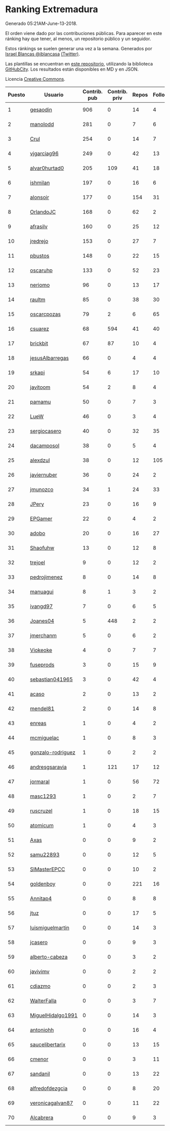 # Ranking Extremadura

Generado 05:21AM-June-13-2018.

El orden viene dado por las contribuciones públicas. Para aparecer en este ránking hay que tener, al menos, un repositorio público y un seguidor.

Estos ránkings se suelen generar una vez a la semana. Generados por [Israel Blancas @iblancasa](https://github.com/iblancasa/) [(Twitter)](https://twitter.com/iblancasa).

Las plantillas se encuentran en [este repositorio](https://github.com/iblancasa/GH-Spanish-Ranking), utilizando la biblioteca [GitHubCity](https://github.com/iblancasa/GitHubCity). Los resultados están disponibles en MD y en JSON.

Licencia [Creative Commons](https://creativecommons.org/licenses/by/4.0/).

| Puesto   |  Usuario  | Contrib. pub | Contrib. priv |Repos| Followers | Desde |  Avatar  |
|----------|-----------|--------------|---------------|-----|-----------|-------|----------|
|1|[gesaodin](https://github.com/gesaodin)|906|0|14|4|2015-03-13|![gesaodin](https://avatars2.githubusercontent.com/u/11463651)|
|2|[manolodd](https://github.com/manolodd)|281|0|7|6|2013-08-08|![manolodd](https://avatars1.githubusercontent.com/u/5189679)|
|3|[Crul](https://github.com/Crul)|254|0|14|7|2013-09-29|![Crul](https://avatars3.githubusercontent.com/u/5569741)|
|4|[vjgarciag96](https://github.com/vjgarciag96)|249|0|42|13|2016-07-01|![vjgarciag96](https://avatars2.githubusercontent.com/u/20244357)|
|5|[alvar0hurtad0](https://github.com/alvar0hurtad0)|205|109|41|18|2011-10-15|![alvar0hurtad0](https://avatars3.githubusercontent.com/u/1130114)|
|6|[ishmilan](https://github.com/ishmilan)|197|0|16|6|2014-10-07|![ishmilan](https://avatars1.githubusercontent.com/u/9059414)|
|7|[alonsoir](https://github.com/alonsoir)|177|0|154|31|2012-09-23|![alonsoir](https://avatars1.githubusercontent.com/u/2405946)|
|8|[OrlandoJC](https://github.com/OrlandoJC)|168|0|62|2|2016-04-15|![OrlandoJC](https://avatars1.githubusercontent.com/u/18491737)|
|9|[afrasilv](https://github.com/afrasilv)|160|0|25|12|2014-10-15|![afrasilv](https://avatars2.githubusercontent.com/u/9256924)|
|10|[jredrejo](https://github.com/jredrejo)|153|0|27|7|2011-08-27|![jredrejo](https://avatars2.githubusercontent.com/u/1008178)|
|11|[pbustos](https://github.com/pbustos)|148|0|22|15|2013-12-06|![pbustos](https://avatars1.githubusercontent.com/u/6126487)|
|12|[oscaruhp](https://github.com/oscaruhp)|133|0|52|23|2011-06-18|![oscaruhp](https://avatars0.githubusercontent.com/u/859116)|
|13|[neriomo](https://github.com/neriomo)|96|0|13|17|2015-01-17|![neriomo](https://avatars1.githubusercontent.com/u/10569358)|
|14|[raultm](https://github.com/raultm)|85|0|38|30|2011-03-09|![raultm](https://avatars3.githubusercontent.com/u/659494)|
|15|[oscarcpozas](https://github.com/oscarcpozas)|79|2|6|65|2013-01-27|![oscarcpozas](https://avatars3.githubusercontent.com/u/3399621)|
|16|[csuarez](https://github.com/csuarez)|68|594|41|40|2011-03-21|![csuarez](https://avatars3.githubusercontent.com/u/680660)|
|17|[brickbit](https://github.com/brickbit)|67|87|10|4|2016-06-02|![brickbit](https://avatars2.githubusercontent.com/u/19708065)|
|18|[jesusAlbarregas](https://github.com/jesusAlbarregas)|66|0|4|4|2015-11-05|![jesusAlbarregas](https://avatars3.githubusercontent.com/u/15678914)|
|19|[srkapi](https://github.com/srkapi)|54|6|17|10|2015-02-08|![srkapi](https://avatars1.githubusercontent.com/u/10909126)|
|20|[javitoom](https://github.com/javitoom)|54|2|8|4|2015-09-16|![javitoom](https://avatars2.githubusercontent.com/u/14310769)|
|21|[pamamu](https://github.com/pamamu)|50|0|7|3|2014-11-19|![pamamu](https://avatars0.githubusercontent.com/u/9834603)|
|22|[LueW](https://github.com/LueW)|46|0|3|4|2016-07-06|![LueW](https://avatars0.githubusercontent.com/u/20323507)|
|23|[sergiocasero](https://github.com/sergiocasero)|40|0|32|35|2015-02-03|![sergiocasero](https://avatars1.githubusercontent.com/u/10833202)|
|24|[dacamposol](https://github.com/dacamposol)|38|0|5|4|2016-01-27|![dacamposol](https://avatars3.githubusercontent.com/u/16921751)|
|25|[alexdzul](https://github.com/alexdzul)|38|0|12|105|2012-06-29|![alexdzul](https://avatars2.githubusercontent.com/u/1907359)|
|26|[javiernuber](https://github.com/javiernuber)|36|0|24|2|2011-06-16|![javiernuber](https://avatars2.githubusercontent.com/u/854567)|
|27|[jmunozco](https://github.com/jmunozco)|34|1|24|33|2012-11-23|![jmunozco](https://avatars0.githubusercontent.com/u/2869841)|
|28|[JPery](https://github.com/JPery)|23|0|16|9|2015-02-18|![JPery](https://avatars0.githubusercontent.com/u/11062553)|
|29|[EPGamer](https://github.com/EPGamer)|22|0|4|2|2017-10-04|![EPGamer](https://avatars0.githubusercontent.com/u/32526164)|
|30|[adobo](https://github.com/adobo)|20|0|16|27|2011-05-09|![adobo](https://avatars1.githubusercontent.com/u/776565)|
|31|[Shaofuhw](https://github.com/Shaofuhw)|13|0|12|8|2015-12-11|![Shaofuhw](https://avatars3.githubusercontent.com/u/16259768)|
|32|[trejoel](https://github.com/trejoel)|9|0|12|2|2014-12-05|![trejoel](https://avatars2.githubusercontent.com/u/10090873)|
|33|[pedrojimenez](https://github.com/pedrojimenez)|8|0|14|8|2011-09-12|![pedrojimenez](https://avatars1.githubusercontent.com/u/1044532)|
|34|[manuagui](https://github.com/manuagui)|8|1|3|2|2013-05-09|![manuagui](https://avatars0.githubusercontent.com/u/4390275)|
|35|[ivangd97](https://github.com/ivangd97)|7|0|6|5|2014-05-06|![ivangd97](https://avatars1.githubusercontent.com/u/7497049)|
|36|[Joanes04](https://github.com/Joanes04)|5|448|2|2|2014-11-25|![Joanes04](https://avatars0.githubusercontent.com/u/9945959)|
|37|[jmerchanm](https://github.com/jmerchanm)|5|0|6|2|2016-01-10|![jmerchanm](https://avatars2.githubusercontent.com/u/16636179)|
|38|[Viokeoke](https://github.com/Viokeoke)|4|0|7|7|2015-10-23|![Viokeoke](https://avatars0.githubusercontent.com/u/15265427)|
|39|[fuseprods](https://github.com/fuseprods)|3|0|15|9|2012-12-15|![fuseprods](https://avatars0.githubusercontent.com/u/3052275)|
|40|[sebastian041965](https://github.com/sebastian041965)|3|0|42|4|2013-10-07|![sebastian041965](https://avatars1.githubusercontent.com/u/5628346)|
|41|[acaso](https://github.com/acaso)|2|0|13|2|2011-08-12|![acaso](https://avatars3.githubusercontent.com/u/976381)|
|42|[mendel81](https://github.com/mendel81)|2|0|14|8|2012-07-18|![mendel81](https://avatars3.githubusercontent.com/u/1996771)|
|43|[enreas](https://github.com/enreas)|1|0|4|2|2011-11-07|![enreas](https://avatars1.githubusercontent.com/u/1179213)|
|44|[mcmiguelac](https://github.com/mcmiguelac)|1|0|8|3|2014-05-07|![mcmiguelac](https://avatars2.githubusercontent.com/u/7512450)|
|45|[gonzalo-rodriguez](https://github.com/gonzalo-rodriguez)|1|0|2|2|2013-04-02|![gonzalo-rodriguez](https://avatars2.githubusercontent.com/u/4035127)|
|46|[andresgsaravia](https://github.com/andresgsaravia)|1|121|17|12|2011-06-13|![andresgsaravia](https://avatars1.githubusercontent.com/u/847815)|
|47|[jormaral](https://github.com/jormaral)|1|0|56|72|2011-06-03|![jormaral](https://avatars1.githubusercontent.com/u/827073)|
|48|[masc1293](https://github.com/masc1293)|1|0|2|7|2013-10-08|![masc1293](https://avatars1.githubusercontent.com/u/5641093)|
|49|[ruscruzel](https://github.com/ruscruzel)|1|0|18|15|2013-07-09|![ruscruzel](https://avatars3.githubusercontent.com/u/4977448)|
|50|[atomicum](https://github.com/atomicum)|1|0|4|3|2014-01-13|![atomicum](https://avatars1.githubusercontent.com/u/6386399)|
|51|[Axas](https://github.com/Axas)|0|0|9|2|2015-03-04|![Axas](https://avatars3.githubusercontent.com/u/11320626)|
|52|[samu22893](https://github.com/samu22893)|0|0|12|5|2013-10-30|![samu22893](https://avatars1.githubusercontent.com/u/5812967)|
|53|[SIMasterEPCC](https://github.com/SIMasterEPCC)|0|0|10|2|2017-03-16|![SIMasterEPCC](https://avatars2.githubusercontent.com/u/26468069)|
|54|[goldenboy](https://github.com/goldenboy)|0|0|221|16|2009-05-27|![goldenboy](https://avatars0.githubusercontent.com/u/89311)|
|55|[Annitap4](https://github.com/Annitap4)|0|0|8|8|2010-08-30|![Annitap4](https://avatars1.githubusercontent.com/u/381260)|
|56|[jtuz](https://github.com/jtuz)|0|0|17|5|2011-12-01|![jtuz](https://avatars2.githubusercontent.com/u/1232719)|
|57|[luismiguelmartin](https://github.com/luismiguelmartin)|0|0|14|3|2012-07-07|![luismiguelmartin](https://avatars1.githubusercontent.com/u/1935342)|
|58|[jcasero](https://github.com/jcasero)|0|0|9|3|2012-05-06|![jcasero](https://avatars3.githubusercontent.com/u/1710851)|
|59|[alberto-cabeza](https://github.com/alberto-cabeza)|0|0|3|2|2013-12-19|![alberto-cabeza](https://avatars2.githubusercontent.com/u/6225528)|
|60|[javivimv](https://github.com/javivimv)|0|0|2|2|2014-02-17|![javivimv](https://avatars2.githubusercontent.com/u/6708850)|
|61|[cdiazmo](https://github.com/cdiazmo)|0|0|2|3|2014-09-23|![cdiazmo](https://avatars0.githubusercontent.com/u/8872502)|
|62|[WalterFalla](https://github.com/WalterFalla)|0|0|3|7|2015-02-10|![WalterFalla](https://avatars3.githubusercontent.com/u/10943040)|
|63|[MiguelHidalgo1991](https://github.com/MiguelHidalgo1991)|0|0|14|3|2015-02-03|![MiguelHidalgo1991](https://avatars2.githubusercontent.com/u/10829078)|
|64|[antoniohh](https://github.com/antoniohh)|0|0|16|4|2016-02-03|![antoniohh](https://avatars1.githubusercontent.com/u/17055656)|
|65|[saucelibertarix](https://github.com/saucelibertarix)|0|0|13|15|2016-10-07|![saucelibertarix](https://avatars1.githubusercontent.com/u/22678042)|
|66|[cmenor](https://github.com/cmenor)|0|0|3|11|2016-10-07|![cmenor](https://avatars3.githubusercontent.com/u/22678047)|
|67|[sandanil](https://github.com/sandanil)|0|0|13|22|2016-10-07|![sandanil](https://avatars1.githubusercontent.com/u/22678110)|
|68|[alfredofdezgcia](https://github.com/alfredofdezgcia)|0|0|8|20|2016-11-08|![alfredofdezgcia](https://avatars2.githubusercontent.com/u/23337512)|
|69|[veronicagalvan87](https://github.com/veronicagalvan87)|0|0|11|22|2016-10-07|![veronicagalvan87](https://avatars0.githubusercontent.com/u/22678056)|
|70|[Alcabrera](https://github.com/Alcabrera)|0|0|9|3|2017-02-23|![Alcabrera](https://avatars0.githubusercontent.com/u/25983224)|
